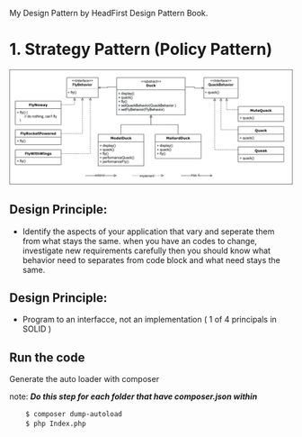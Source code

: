 My Design Pattern by HeadFirst Design Pattern Book.

# 1. Strategy Pattern (Policy Pattern)

![diagram](img/Strategy_Diagram.jpg)

## Design Principle:
- Identify the aspects of your application that vary and seperate them from what stays the same.
    when you have an codes to change, investigate new requirements carefully then you should know
    what behavior need to separates from code block and what need stays the same.

## Design Principle:
- Program to an interfacce, not an implementation ( 1 of 4 principals in SOLID )


## Run the code

Generate the auto loader with composer

note: __*Do this step for each folder that have composer.json within*__

``` bash
    $ composer dump-autoload
    $ php Index.php
```

